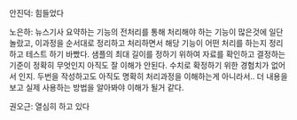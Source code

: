 안진덕: 힘들었다

노은하: 뉴스기사 요약하는 기능의 전처리를 통해 처리해야 하는 기능이 많은것에 일단 놀랐고, 이과정을 순서대로 정리하고 처리하면서 해당 기능이 어떤 처리를 하는지 정리하고 테스트 하기 바빴다.
샘플의 최대 길이를 정하기 위하여 자료를 확인하고 결정하는 기준이 정확히 무엇인지 아직도 잘 이해가 안된다. 수치로 확정하기 위한 경험치가 없어서 인지.
두번을 작성하고도 아직도 명확히 처리과정을 이해하는게 아니라서.. 더 내용을보고 실제 사용하는 방법을 알아봐야 이해가 될거 같다.

권오근: 열심히 하고 있다
